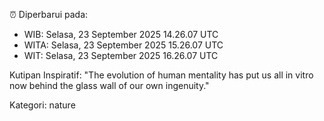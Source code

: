 ⏰ Diperbarui pada:
- WIB: Selasa, 23 September 2025 14.26.07 UTC
- WITA: Selasa, 23 September 2025 15.26.07 UTC
- WIT: Selasa, 23 September 2025 16.26.07 UTC

Kutipan Inspiratif:
"The evolution of human mentality has put us all in vitro now behind the glass wall of our own ingenuity."


Kategori: nature

